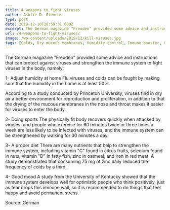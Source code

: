 ```yaml
---
title: 4 weapons to fight viruses
author: Ashlie D. Stevens
type: post
date: 2019-12-10T18:59:31.000Z
excerpt: The German magazine "Freuden" provided some advice and instructions that can protect against viruses and strengthen the immune system to fight viruses in the body
url: /4-weapons-to-fight-viruses/
image: /wp-content/uploads/2019/12/kill-viruses.jpg
tags: [Colds, Dry mucous membranes, Humidity control, Immune booster, Virus protection]
---
```


The German magazine "Freuden" provided some advice and instructions that can protect against viruses and strengthen the immune system to fight viruses in the body, namely:

1- Adjust humidity at home
Flu viruses and colds can be fought by making sure that the humidity in the home is at least 50%.

According to a study conducted by Princeton University, viruses find in dry air a better environment for reproduction and proliferation, in addition to that the drying of the mucous membranes in the nose and throat makes it easier for viruses to enter the body.

2- Doing sports
The physically fit body recovers quickly when attacked by viruses, and people who exercise for 60 minutes twice or three times a week are less likely to be infected with viruses, and the immune system can be strengthened by walking for 30 minutes a day.

3- A proper diet
There are many nutrients that help to strengthen the immune system, including vitamin "C" found in citrus fruits, selenium found in nuts, vitamin "D" in fatty fish, zinc in oatmeal, and iron in red meat. A study demonstrated that consuming 75 mg of zinc daily reduced the frequency of colds by a third.

4- Good mood
A study from the University of Kentucky showed that the immune system develops well for optimistic people who think positively, just as fear drops this immune wall, so it is recommended to do things that feel happy and avoid permanent stress.

Source: German
